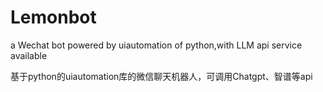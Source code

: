 # Lemonbot
a Wechat bot powered by uiautomation of python,with LLM api service available


基于python的uiautomation库的微信聊天机器人，可调用Chatgpt、智谱等api
